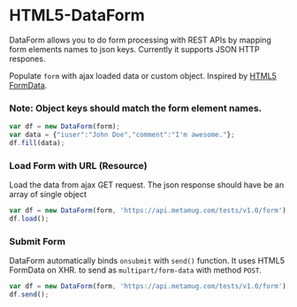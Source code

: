 # HTML5-DataForm

DataForm allows you to do form processing with REST APIs by mapping form elements names to json keys.
Currently it supports JSON HTTP respones.



Populate `form` with ajax loaded data or custom object.
Inspired by [HTML5 FormData](https://developer.mozilla.org/en/docs/Web/API/FormData).

### Note: Object keys should match the form element names.



```javascript
var df = new DataForm(form);
var data = {"iuser":"John Doe","comment":"I'm awesome."};
df.fill(data);	

```
###  Load Form with URL (Resource)
Load the data from ajax GET request. The json response
should have be an array of single object

```javascript
var df = new DataForm(form, 'https://api.metamug.com/tests/v1.0/form');
df.load();	
```

### Submit Form

DataForm automatically binds `onsubmit` with `send()` function. It uses HTML5 FormData on XHR.
to send as `multipart/form-data` with method `POST`.

```javascript
var df = new DataForm(form, 'https://api.metamug.com/tests/v1.0/form');
df.send();	
```
